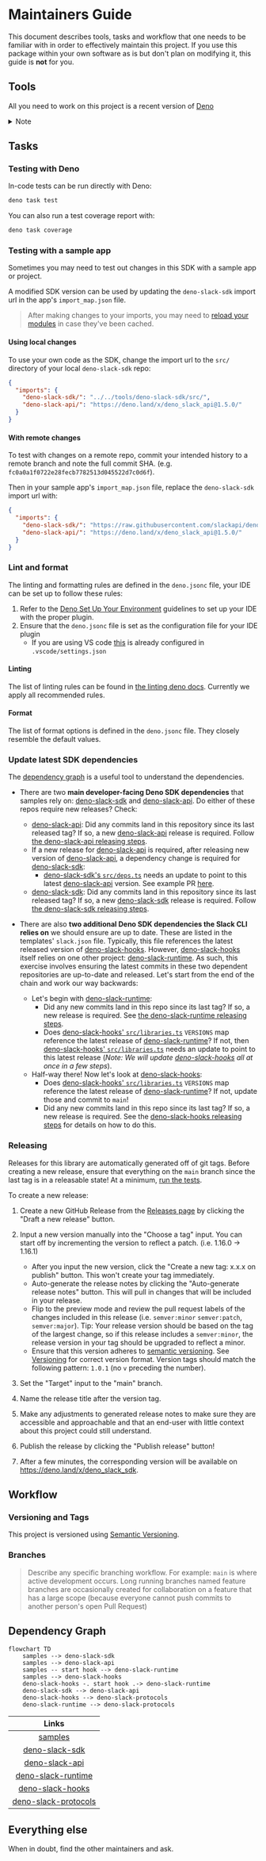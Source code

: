 # Maintainers Guide

This document describes tools, tasks and workflow that one needs to be familiar with in order to effectively maintain
this project. If you use this package within your own software as is but don't plan on modifying it, this guide is
**not** for you.

## Tools

All you need to work on this project is a recent version of [Deno](https://deno.land/)

<details>
  <summary>Note</summary>

* You can set up shell completion by following the [Shell Completion](https://deno.land/manual/getting_started/setup_your_environment#shell-completions) guidelines.

</details>

## Tasks

### Testing with Deno

In-code tests can be run directly with Deno:

  ```zsh
  deno task test
  ```

You can also run a test coverage report with:

  ```zsh
  deno task coverage
  ```

### Testing with a sample app

Sometimes you may need to test out changes in this SDK with a sample app or project.

A modified SDK version can be used by updating the `deno-slack-sdk` import url in the app's `import_map.json` file.

> After making changes to your imports, you may need to [reload your modules](https://deno.land/manual@v1.29.1/basics/modules/reloading_modules) in case they've been cached.

#### Using local changes

To use your own code as the SDK, change the import url to the `src/` directory of your local `deno-slack-sdk` repo:

```json
{
  "imports": {
    "deno-slack-sdk/": "../../tools/deno-slack-sdk/src/",
    "deno-slack-api/": "https://deno.land/x/deno_slack_api@1.5.0/"
  }
}
```

#### With remote changes

To test with changes on a remote repo, commit your intended history to a remote branch and note the full commit SHA. (e.g. `fc0a0a1f0722e28fecb7782513d045522d7c0d6f`).

Then in your sample app's `import_map.json` file, replace the `deno-slack-sdk` import url with:

```json
{
  "imports": {
    "deno-slack-sdk/": "https://raw.githubusercontent.com/slackapi/deno-slack-sdk/<commit-SHA-goes-here>/src/",
    "deno-slack-api/": "https://deno.land/x/deno_slack_api@1.5.0/"
  }
}
```

### Lint and format

The linting and formatting rules are defined in the `deno.jsonc` file, your IDE can be set up to follow these rules:

1. Refer to the [Deno Set Up Your Environment](https://deno.land/manual/getting_started/setup_your_environment) guidelines to set up your IDE with the proper plugin.
2. Ensure that the `deno.jsonc` file is set as the configuration file for your IDE plugin
   * If you are using VS code [this](https://deno.land/manual/references/vscode_deno#using-a-configuration-file) is already configured in `.vscode/settings.json`

#### Linting

The list of linting rules can be found in [the linting deno docs](https://lint.deno.land/).
Currently we apply all recommended rules.

#### Format

The list of format options is defined in the `deno.jsonc` file. They closely resemble the default values.

### Update latest SDK dependencies

The [dependency graph](#dependency-graph) is a useful tool to understand the dependencies.

* There are two **main developer-facing Deno SDK dependencies** that samples rely on:
  [deno-slack-sdk][deno-slack-sdk] and [deno-slack-api][deno-slack-api]. Do either of these repos require new releases? Check:
  * [deno-slack-api][deno-slack-api]: Did any commits land in this repository since its last released tag? If so, a new [deno-slack-api][deno-slack-api] release is required. Follow [the deno-slack-api releasing steps](https://github.com/slackapi/deno-slack-api/blob/main/.github/maintainers_guide.md#releasing).
  * If a new release for [deno-slack-api][deno-slack-api] is required, after releasing new version of [deno-slack-api][deno-slack-api], a dependency change is required for [deno-slack-sdk][deno-slack-sdk]:
    * [deno-slack-sdk's `src/deps.ts`](https://github.com/slackapi/deno-slack-sdk/blob/main/src/deps.ts) needs
      an update to point to this latest [deno-slack-api][deno-slack-api] version. See example PR [here](https://github.com/slackapi/deno-slack-sdk/pull/118).
  * [deno-slack-sdk][deno-slack-sdk]: Did any commits land in this repository since its last released tag? If so, a new [deno-slack-sdk][deno-slack-sdk] release is required. Follow [the deno-slack-sdk releasing steps](#releasing).

* There are also **two additional Deno SDK dependencies the Slack CLI relies on** we should ensure are up to date. These are listed in the templates' `slack.json` file. Typically, this file references the latest released version of [deno-slack-hooks](https://github.com/slackapi/deno-slack-hooks). However, [deno-slack-hooks](https://github.com/slackapi/deno-slack-hooks) itself relies on one other project: [deno-slack-runtime][deno-slack-hooks]. As such, this exercise involves ensuring the latest commits in these two dependent repositories are up-to-date and released.
  Let's start from the end of the chain and work our way backwards:
  * Let's begin with [deno-slack-runtime][deno-slack-hooks]:
    * Did any new commits land in this repo since its last tag? If so, a new release is required. See [the deno-slack-runtime releasing steps](https://github.com/slackapi/deno-slack-runtime/blob/main/.github/maintainers_guide.md#releasing).
    * Does [deno-slack-hooks' `src/libraries.ts`](https://github.com/slackapi/deno-slack-hooks/blob/main/src/libraries.ts)
      `VERSIONS` map reference the latest release of [deno-slack-runtime][deno-slack-hooks]?
      If not, then [deno-slack-hooks' `src/libraries.ts`](https://github.com/slackapi/deno-slack-hooks/blob/main/src/libraries.ts) needs an update to point to this latest release (_Note: We will update [deno-slack-hooks](https://github.com/slackapi/deno-slack-hooks) all at once in a few steps_).
  * Half-way there! Now let's look at [deno-slack-hooks](https://github.com/slackapi/deno-slack-hooks):
    * Does [deno-slack-hooks' `src/libraries.ts`](https://github.com/slackapi/deno-slack-hooks/blob/main/src/libraries.ts)
      `VERSIONS` map reference the latest release of [deno-slack-runtime][deno-slack-hooks]? If not, update those and commit to `main`!
    * Did any new commits land in this repo since its last tag? If so, a new release is required. See the [deno-slack-hooks releasing steps](https://github.com/slackapi/deno-slack-hooks/blob/main/.github/maintainers_guide.md#releasing) for details on how to do this.

### Releasing

Releases for this library are automatically generated off of git tags. Before creating a new release, ensure that everything on the `main` branch since the last tag is in a releasable state! At a minimum, [run the tests](#testing).

To create a new release:

1. Create a new GitHub Release from the [Releases page](https://github.com/slackapi/deno-slack-sdk/releases) by clicking the "Draft a new release" button.
2. Input a new version manually into the "Choose a tag" input. You can start off by incrementing the version to reflect a patch. (i.e. 1.16.0 -> 1.16.1)

     * After you input the new version, click the "Create a new tag: x.x.x on publish" button. This won't create your tag immediately.
     * Auto-generate the release notes by clicking the "Auto-generate release notes" button. This will pull in changes that will be included in your release.
     * Flip to the preview mode and review the pull request labels of the changes included in this release (i.e. `semver:minor` `semver:patch`, `semver:major`). Tip: Your release version should be based on the tag of the largest change, so if this release includes a `semver:minor`, the release version in your tag should be upgraded to reflect a minor.
     * Ensure that this version adheres to [semantic versioning][semver]. See [Versioning](#versioning-and-tags) for correct version format. Version tags should match the following pattern: `1.0.1` (no `v` preceding the number).

3. Set the "Target" input to the "main" branch.
4. Name the release title after the version tag.
5. Make any adjustments to generated release notes to make sure they are accessible and approachable and that an end-user with little context about this project could still understand.
6. Publish the release by clicking the "Publish release" button!
7. After a few minutes, the corresponding version will be available on <https://deno.land/x/deno_slack_sdk>.

## Workflow

### Versioning and Tags

This project is versioned using [Semantic Versioning][semver].

### Branches

> Describe any specific branching workflow. For example:
> `main` is where active development occurs.
> Long running branches named feature branches are occasionally created for collaboration on a feature that has a large scope (because everyone cannot push commits to another person's open Pull Request)

<!--
### Issue Management

Labels are used to run issues through an organized workflow. Here are the basic definitions:

*  `bug`: A confirmed bug report. A bug is considered confirmed when reproduction steps have been
   documented and the issue has been reproduced.
*  `enhancement`: A feature request for something this package might not already do.
*  `docs`: An issue that is purely about documentation work.
*  `tests`: An issue that is purely about testing work.
*  `needs feedback`: An issue that may have claimed to be a bug but was not reproducible, or was otherwise missing some information.
*  `discussion`: An issue that is purely meant to hold a discussion. Typically the maintainers are looking for feedback in this issues.
*  `question`: An issue that is like a support request because the user's usage was not correct.
*  `semver:major|minor|patch`: Metadata about how resolving this issue would affect the version number.
*  `security`: An issue that has special consideration for security reasons.
*  `good first contribution`: An issue that has a well-defined relatively-small scope, with clear expectations. It helps when the testing approach is also known.
*  `duplicate`: An issue that is functionally the same as another issue. Apply this only if you've linked the other issue by number.

**Triage** is the process of taking new issues that aren't yet "seen" and marking them with a basic
level of information with labels. An issue should have **one** of the following labels applied:
`bug`, `enhancement`, `question`, `needs feedback`, `docs`, `tests`, or `discussion`.

Issues are closed when a resolution has been reached. If for any reason a closed issue seems
relevant once again, reopening is great and better than creating a duplicate issue.
-->

## Dependency Graph
<!-- https://mermaid.js.org/syntax/flowchart.html -->
<!-- Link in mermaid are not supported on github https://github.com/mermaid-js/mermaid/issues/3077 -->
```mermaid
flowchart TD
    samples --> deno-slack-sdk
    samples --> deno-slack-api
    samples -- start hook --> deno-slack-runtime
    samples --> deno-slack-hooks
    deno-slack-hooks -. start hook .-> deno-slack-runtime
    deno-slack-sdk --> deno-slack-api
    deno-slack-hooks --> deno-slack-protocols
    deno-slack-runtime --> deno-slack-protocols
```

| Links |
| :----: |
|[samples][slack-samples]|
|[deno-slack-sdk][deno-slack-sdk]|
|[deno-slack-api][deno-slack-api]|
|[deno-slack-runtime][deno-slack-runtime]|
|[deno-slack-hooks][deno-slack-hooks]|
|[deno-slack-protocols][deno-slack-protocols]|
  
## Everything else

When in doubt, find the other maintainers and ask.

[semver]: http://semver.org/
[slack-samples]: https://github.com/slack-samples?q=&type=public&language=typescript&sort=
[deno-slack-sdk]: https://github.com/slackapi/deno-slack-sdk
[deno-slack-api]: https://github.com/slackapi/deno-slack-api
[deno-slack-runtime]: https://github.com/slackapi/deno-slack-runtime
[deno-slack-hooks]: https://github.com/slackapi/deno-slack-hooks
[deno-slack-protocols]: https://github.com/slackapi/deno-slack-protocols
